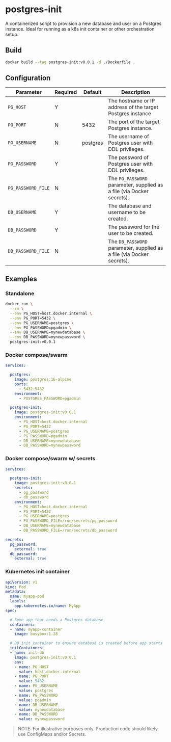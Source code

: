 # postgres-init

A containerized script to provision a new database and user on a Postgres instance. Ideal for running as a k8s init container or other orchestration setup.

## Build

```sh
docker build --tag postgres-init:v0.0.1 -d ./Dockerfile .
```

## Configuration

Parameter | Required | Default | Description
--- | --- | --- | ---
`PG_HOST` | Y | | The hostname or IP address of the target Postgres instance
`PG_PORT` | N | 5432 | The port of the target Postgres instance.
`PG_USERNAME` | N | postgres | The username of Postgres user with DDL privileges.
`PG_PASSWORD` | Y | | The password of Postgres user with DDL privileges.
`PG_PASSWORD_FILE` | N | | The `PG_PASSWORD` parameter, supplied as a file (via Docker secrets).
`DB_USERNAME` | Y | | The database and username to be created.
`DB_PASSWORD` | Y | | The password for the user to be created.
`DB_PASSWORD_FILE` | N | | The `DB_PASSWORD` parameter, supplied as a file (via Docker secrets).

## Examples

### Standalone
```sh
docker run \
  --rm \
  --env PG_HOST=host.docker.internal \
  --env PG_PORT=5432 \
  --env PG_USERNAME=postgres \
  --env PG_PASSWORD=pgadmin \
  --env DB_USERNAME=mynewdatabase \
  --env DB_PASSWORD=mynewpassword \
  postgres-init:v0.0.1
```

### Docker compose/swarm
```yaml
services:

  postgres:
    image: postgres:16-alpine
    ports:
      - 5432:5432
    environment:
      - POSTGRES_PASSWORD=pgadmin

  postgres-init:
    image: postgres-init:v0.0.1
    environment:
      - PG_HOST=host.docker.internal
      - PG_PORT=5432
      - PG_USERNAME=postgres
      - PG_PASSWORD=pgadmin
      - DB_USERNAME=mynewdatabase
      - DB_PASSWORD=mynewpassword
```

### Docker compose/swarm w/ secrets
```yaml
services:

  postgres-init:
    image: postgres-init:v0.0.1
    secrets:
      - pg_password
      - db_password
    environment:
      - PG_HOST=host.docker.internal
      - PG_PORT=5432
      - PG_USERNAME=postgres
      - PG_PASSWORD_FILE=/run/secrets/pg_password
      - DB_USERNAME=mynewdatabase
      - DB_PASSWORD_FILE=/run/secrets/db_password

secrets:
  pg_password:
    external: true
  db_password:
    external: true
```

### Kubernetes init container
```yaml
apiVersion: v1
kind: Pod
metadata:
  name: myapp-pod
  labels:
    app.kubernetes.io/name: MyApp
spec:

  # Some app that needs a Postgres database
  containers:
  - name: myapp-container
    image: busybox:1.28

  # DB init container to ensure database is created before app starts
  initContainers:
  - name: init-db
    image: postgres-init:v0.0.1
    env:
    - name: PG_HOST
      value: host.docker.internal
    - name: PG_PORT
      value: 5432
    - name: PG_USERNAME
      value: postgres
    - name: PG_PASSWORD
      value: pgadmin
    - name: DB_USERNAME
      value: mynewdatabase
    - name: DB_PASSWORD
      value: mynewpassword
```

> NOTE: For illustrative purposes only. Production code should likely use ConfigMaps and/or Secrets.
